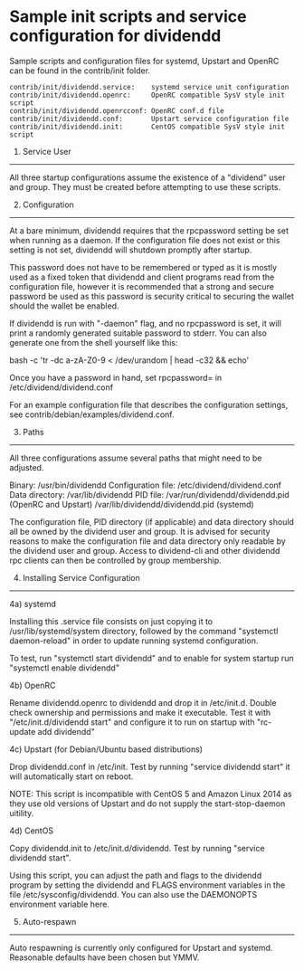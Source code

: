 Sample init scripts and service configuration for dividendd
==========================================================

Sample scripts and configuration files for systemd, Upstart and OpenRC
can be found in the contrib/init folder.

    contrib/init/dividendd.service:    systemd service unit configuration
    contrib/init/dividendd.openrc:     OpenRC compatible SysV style init script
    contrib/init/dividendd.openrcconf: OpenRC conf.d file
    contrib/init/dividendd.conf:       Upstart service configuration file
    contrib/init/dividendd.init:       CentOS compatible SysV style init script

1. Service User
---------------------------------

All three startup configurations assume the existence of a "dividend" user
and group.  They must be created before attempting to use these scripts.

2. Configuration
---------------------------------

At a bare minimum, dividendd requires that the rpcpassword setting be set
when running as a daemon.  If the configuration file does not exist or this
setting is not set, dividendd will shutdown promptly after startup.

This password does not have to be remembered or typed as it is mostly used
as a fixed token that dividendd and client programs read from the configuration
file, however it is recommended that a strong and secure password be used
as this password is security critical to securing the wallet should the
wallet be enabled.

If dividendd is run with "-daemon" flag, and no rpcpassword is set, it will
print a randomly generated suitable password to stderr.  You can also
generate one from the shell yourself like this:

bash -c 'tr -dc a-zA-Z0-9 < /dev/urandom | head -c32 && echo'

Once you have a password in hand, set rpcpassword= in /etc/dividend/dividend.conf

For an example configuration file that describes the configuration settings,
see contrib/debian/examples/dividend.conf.

3. Paths
---------------------------------

All three configurations assume several paths that might need to be adjusted.

Binary:              /usr/bin/dividendd
Configuration file:  /etc/dividend/dividend.conf
Data directory:      /var/lib/dividendd
PID file:            /var/run/dividendd/dividendd.pid (OpenRC and Upstart)
                     /var/lib/dividendd/dividendd.pid (systemd)

The configuration file, PID directory (if applicable) and data directory
should all be owned by the dividend user and group.  It is advised for security
reasons to make the configuration file and data directory only readable by the
dividend user and group.  Access to dividend-cli and other dividendd rpc clients
can then be controlled by group membership.

4. Installing Service Configuration
-----------------------------------

4a) systemd

Installing this .service file consists on just copying it to
/usr/lib/systemd/system directory, followed by the command
"systemctl daemon-reload" in order to update running systemd configuration.

To test, run "systemctl start dividendd" and to enable for system startup run
"systemctl enable dividendd"

4b) OpenRC

Rename dividendd.openrc to dividendd and drop it in /etc/init.d.  Double
check ownership and permissions and make it executable.  Test it with
"/etc/init.d/dividendd start" and configure it to run on startup with
"rc-update add dividendd"

4c) Upstart (for Debian/Ubuntu based distributions)

Drop dividendd.conf in /etc/init.  Test by running "service dividendd start"
it will automatically start on reboot.

NOTE: This script is incompatible with CentOS 5 and Amazon Linux 2014 as they
use old versions of Upstart and do not supply the start-stop-daemon uitility.

4d) CentOS

Copy dividendd.init to /etc/init.d/dividendd. Test by running "service dividendd start".

Using this script, you can adjust the path and flags to the dividendd program by
setting the dividendd and FLAGS environment variables in the file
/etc/sysconfig/dividendd. You can also use the DAEMONOPTS environment variable here.

5. Auto-respawn
-----------------------------------

Auto respawning is currently only configured for Upstart and systemd.
Reasonable defaults have been chosen but YMMV.

